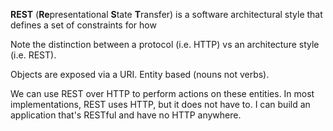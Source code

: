 **REST** (**Re**presentational **S**tate **T**ransfer) is a software architectural style that defines a set of constraints for how 

Note the distinction between a protocol (i.e. HTTP) vs an architecture style (i.e. REST).

Objects are exposed via a URI.
Entity based (nouns not verbs).

We can use REST over HTTP to perform actions on these entities.
In most implementations, REST uses HTTP, but it does not have to. I can build an application that's RESTful and have no HTTP anywhere.